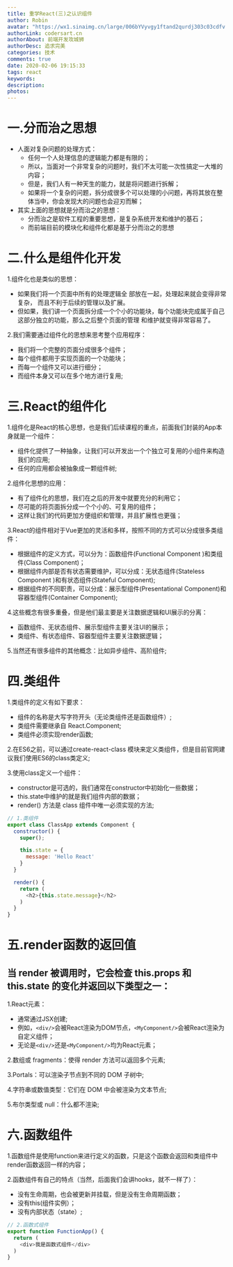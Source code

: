 ```yaml
---
title: 重学React(三)之认识组件
author: Robin
avatar: "https://wx1.sinaimg.cn/large/006bYVyvgy1ftand2qurdj303c03cdfv.jpg"
authorLink: codersart.cn
authorAbout: 前端开发攻城狮
authorDesc: 追求完美
categories: 技术
comments: true
date: 2020-02-06 19:15:33
tags: react
keywords:
description:
photos:
---
```


# 一.分而治之思想

- 人面对复杂问题的处理方式：
  - 任何一个人处理信息的逻辑能力都是有限的；
  - 所以，当面对一个非常复杂的问题时，我们不太可能一次性搞定一大堆的内容；
  - 但是，我们人有一种天生的能力，就是将问题进行拆解；
  - 如果将一个复杂的问题，拆分成很多个可以处理的小问题，再将其放在整体当中，你会发现大的问题也会迎刃而解；
- 其实上面的思想就是分而治之的思想：
  - 分而治之是软件工程的重要思想，是复杂系统开发和维护的基石；
  - 而前端目前的模块化和组件化都是基于分而治之的思想

# 二.什么是组件化开发

1.组件化也是类似的思想： 
  - 如果我们将一个页面中所有的处理逻辑全 部放在一起，处理起来就会变得非常复杂， 而且不利于后续的管理以及扩展。
  - 但如果，我们讲一个页面拆分成一个个小的功能块，每个功能块完成属于自己这部分独立的功能，那么之后整个页面的管理  和维护就变得非常容易了。

2.我们需要通过组件化的思想来思考整个应用程序： 
  - 我们将一个完整的页面分成很多个组件； 
  - 每个组件都用于实现页面的一个功能块； 
  - 而每一个组件又可以进行细分； 
  - 而组件本身又可以在多个地方进行复用;

# 三.React的组件化

1.组件化是React的核心思想，也是我们后续课程的重点，前面我们封装的App本身就是一个组件： 
  - 组件化提供了一种抽象，让我们可以开发出一个个独立可复用的小组件来构造我们的应用; 
  - 任何的应用都会被抽象成一颗组件树;

2.组件化思想的应用： 
  - 有了组件化的思想，我们在之后的开发中就要充分的利用它； 
  - 尽可能的将页面拆分成一个个小的、可复用的组件；
  - 这样让我们的代码更加方便组织和管理，并且扩展性也更强；

3.React的组件相对于Vue更加的灵活和多样，按照不同的方式可以分成很多类组件： 
  - 根据组件的定义方式，可以分为：函数组件(Functional Component )和类组件(Class Component)； 
  - 根据组件内部是否有状态需要维护，可以分成：无状态组件(Stateless Component )和有状态组件(Stateful Component);
  - 根据组件的不同职责，可以分成：展示型组件(Presentational Component)和容器型组件(Container Component);

4.这些概念有很多重叠，但是他们最主要是关注数据逻辑和UI展示的分离： 
  - 函数组件、无状态组件、展示型组件主要关注UI的展示； 
  - 类组件、有状态组件、容器型组件主要关注数据逻辑；  

5.当然还有很多组件的其他概念：比如异步组件、高阶组件;

# 四.类组件

1.类组件的定义有如下要求： 
  - 组件的名称是大写字符开头（无论类组件还是函数组件）; 
  - 类组件需要继承自 React.Component; 
  - 类组件必须实现render函数;

2.在ES6之前，可以通过create-react-class 模块来定义类组件，但是目前官网建议我们使用ES6的class类定义;

3.使用class定义一个组件： 
  - constructor是可选的，我们通常在constructor中初始化一些数据； 
  - this.state中维护的就是我们组件内部的数据； 
  - render() 方法是 class 组件中唯一必须实现的方法;

``` JavaScript
// 1.类组件
export class ClassApp extends Component {
  constructor() {
    super();

    this.state = {
      message: 'Hello React'
    }
  }

  render() {
    return (
      <h2>{this.state.message}</h2>
    )
  }
}
```

# 五.render函数的返回值

## 当 render 被调用时，它会检查 this.props 和 this.state 的变化并返回以下类型之一：

1.React元素： 
  - 通常通过JSX创建; 
  - 例如，```<div/>```会被React渲染为DOM节点，```<MyComponent/>```会被React渲染为自定义组件； 
  - 无论是```<div/>```还是```<MyComponent/>```均为React元素；

2.数组或 fragments：使得 render 方法可以返回多个元素;

3.Portals：可以渲染子节点到不同的 DOM 子树中;

4.字符串或数值类型：它们在 DOM 中会被渲染为文本节点;

5.布尔类型或 null：什么都不渲染;

# 六.函数组件

1.函数组件是使用function来进行定义的函数，只是这个函数会返回和类组件中render函数返回一样的内容； 

2.函数组件有自己的特点（当然，后面我们会讲hooks，就不一样了）： 
  - 没有生命周期，也会被更新并挂载，但是没有生命周期函数； 
  - 没有this(组件实例）； 
  - 没有内部状态（state）;

``` Javascript
// 2.函数式组件
export function FunctionApp() {
  return (
    <div>我是函数式组件</div>
  )
}
```